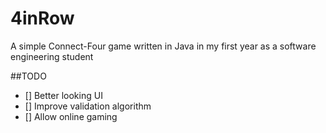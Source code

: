 # 4inRow
A simple Connect-Four game written in Java in my first year as a software engineering student

##TODO
- [] Better looking UI
- [] Improve validation algorithm
- [] Allow online gaming

